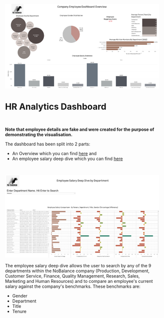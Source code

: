 ![Logo](hr-analytics.png)

# HR Analytics Dashboard

<br>

**Note that employee details are fake and were created for the purpose of demonstrating the visualisation.**

The dashboard has been split into 2 parts:
- An Overview which you can find [here](https://public.tableau.com/app/profile/karen.lee4168/viz/HRAnalyticsDashboardOverview/EmployeeOverview) and 
- An employee salary deep dive which you can find [here](https://public.tableau.com/app/profile/karen.lee4168/viz/HRAnalyticsEmployeeSalaryDeepDive/EmployeeSalaryDeepDiveDashboard)

<br>

![deepdive](sal-deep-dive.png)

The employee salary deep dive allows the user to search by any of the 9 departments within the NoBalance company (Production, Development, Customer Service, Finance, Quality Management, Research, Sales, Marketing and Human Resources) and to compare an employee's current salary against the company's benchmarks. These benchmarks are:
- Gender
- Department
- Title
- Tenure
